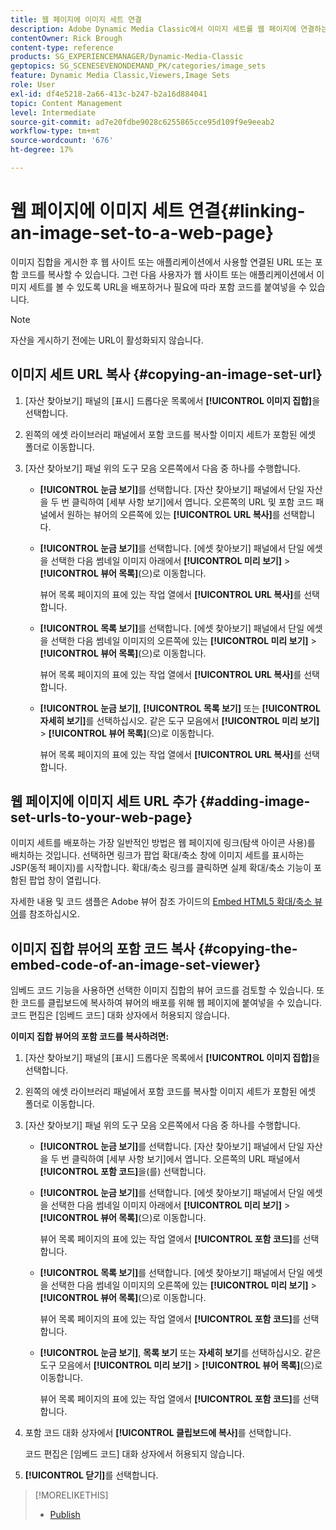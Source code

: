 ```yaml
---
title: 웹 페이지에 이미지 세트 연결
description: Adobe Dynamic Media Classic에서 이미지 세트를 웹 페이지에 연결하는 방법을 알아봅니다.
contentOwner: Rick Brough
content-type: reference
products: SG_EXPERIENCEMANAGER/Dynamic-Media-Classic
geptopics: SG_SCENESEVENONDEMAND_PK/categories/image_sets
feature: Dynamic Media Classic,Viewers,Image Sets
role: User
exl-id: df4e5218-2a66-413c-b247-b2a16d884041
topic: Content Management
level: Intermediate
source-git-commit: ad7e20fdbe9028c6255865cce95d109f9e9eeab2
workflow-type: tm+mt
source-wordcount: '676'
ht-degree: 17%

---
```


# 웹 페이지에 이미지 세트 연결{#linking-an-image-set-to-a-web-page}

이미지 집합을 게시한 후 웹 사이트 또는 애플리케이션에서 사용할 연결된 URL 또는 포함 코드를 복사할 수 있습니다. 그런 다음 사용자가 웹 사이트 또는 애플리케이션에서 이미지 세트를 볼 수 있도록 URL을 배포하거나 필요에 따라 포함 코드를 붙여넣을 수 있습니다.

>[!NOTE]
>
>자산을 게시하기 전에는 URL이 활성화되지 않습니다.

## 이미지 세트 URL 복사 {#copying-an-image-set-url}

1. [자산 찾아보기] 패널의 [표시] 드롭다운 목록에서 **[!UICONTROL 이미지 집합]**&#x200B;을 선택합니다.
1. 왼쪽의 에셋 라이브러리 패널에서 포함 코드를 복사할 이미지 세트가 포함된 에셋 폴더로 이동합니다.
1. [자산 찾아보기] 패널 위의 도구 모음 오른쪽에서 다음 중 하나를 수행합니다.

   * **[!UICONTROL 눈금 보기]**&#x200B;를 선택합니다. [자산 찾아보기] 패널에서 단일 자산을 두 번 클릭하여 [세부 사항 보기]에서 엽니다. 오른쪽의 URL 및 포함 코드 패널에서 원하는 뷰어의 오른쪽에 있는 **[!UICONTROL URL 복사]**&#x200B;를 선택합니다.
   * **[!UICONTROL 눈금 보기]**&#x200B;를 선택합니다. [에셋 찾아보기] 패널에서 단일 에셋을 선택한 다음 썸네일 이미지 아래에서 **[!UICONTROL 미리 보기]** > **[!UICONTROL 뷰어 목록]**(으)로 이동합니다.

     뷰어 목록 페이지의 표에 있는 작업 열에서 **[!UICONTROL URL 복사]**&#x200B;를 선택합니다.

   * **[!UICONTROL 목록 보기]**&#x200B;를 선택합니다. [에셋 찾아보기] 패널에서 단일 에셋을 선택한 다음 썸네일 이미지의 오른쪽에 있는 **[!UICONTROL 미리 보기]** > **[!UICONTROL 뷰어 목록]**(으)로 이동합니다.

     뷰어 목록 페이지의 표에 있는 작업 열에서 **[!UICONTROL URL 복사]**&#x200B;를 선택합니다.

   * **[!UICONTROL 눈금 보기]**, **[!UICONTROL 목록 보기]** 또는 **[!UICONTROL 자세히 보기]**&#x200B;를 선택하십시오. 같은 도구 모음에서 **[!UICONTROL 미리 보기]** > **[!UICONTROL 뷰어 목록]**(으)로 이동합니다.

     뷰어 목록 페이지의 표에 있는 작업 열에서 **[!UICONTROL URL 복사]**&#x200B;를 선택합니다.

## 웹 페이지에 이미지 세트 URL 추가 {#adding-image-set-urls-to-your-web-page}

이미지 세트를 배포하는 가장 일반적인 방법은 웹 페이지에 링크(탐색 아이콘 사용)를 배치하는 것입니다. 선택하면 링크가 팝업 확대/축소 창에 이미지 세트를 표시하는 JSP(동적 페이지)를 시작합니다. 확대/축소 링크를 클릭하면 실제 확대/축소 기능이 포함된 팝업 창이 열립니다.

자세한 내용 및 코드 샘플은 Adobe 뷰어 참조 가이드의 [Embed HTML5 확대/축소 뷰어](https://experienceleague.adobe.com/en/docs/dynamic-media-developer-resources/library/viewers-aem-assets-dmc/zoom/c-html5-20-zoom-viewer-about#section-e1c3106f5b3e445d9b95be337c2f94e2)를 참조하십시오.

## 이미지 집합 뷰어의 포함 코드 복사 {#copying-the-embed-code-of-an-image-set-viewer}

임베드 코드 기능을 사용하면 선택한 이미지 집합의 뷰어 코드를 검토할 수 있습니다. 또한 코드를 클립보드에 복사하여 뷰어의 배포를 위해 웹 페이지에 붙여넣을 수 있습니다. 코드 편집은 [임베드 코드] 대화 상자에서 허용되지 않습니다.

**이미지 집합 뷰어의 포함 코드를 복사하려면:**

1. [자산 찾아보기] 패널의 [표시] 드롭다운 목록에서 **[!UICONTROL 이미지 집합]**&#x200B;을 선택합니다.
1. 왼쪽의 에셋 라이브러리 패널에서 포함 코드를 복사할 이미지 세트가 포함된 에셋 폴더로 이동합니다.
1. [자산 찾아보기] 패널 위의 도구 모음 오른쪽에서 다음 중 하나를 수행합니다.

   * **[!UICONTROL 눈금 보기]**&#x200B;를 선택합니다. [자산 찾아보기] 패널에서 단일 자산을 두 번 클릭하여 [세부 사항 보기]에서 엽니다. 오른쪽의 URL 패널에서 **[!UICONTROL 포함 코드]**&#x200B;을(를) 선택합니다.
   * **[!UICONTROL 눈금 보기]**&#x200B;를 선택합니다. [에셋 찾아보기] 패널에서 단일 에셋을 선택한 다음 썸네일 이미지 아래에서 **[!UICONTROL 미리 보기]** > **[!UICONTROL 뷰어 목록]**(으)로 이동합니다.

     뷰어 목록 페이지의 표에 있는 작업 열에서 **[!UICONTROL 포함 코드]**&#x200B;를 선택합니다.

   * **[!UICONTROL 목록 보기]**&#x200B;를 선택합니다. [에셋 찾아보기] 패널에서 단일 에셋을 선택한 다음 썸네일 이미지의 오른쪽에 있는 **[!UICONTROL 미리 보기]** > **[!UICONTROL 뷰어 목록]**(으)로 이동합니다.

     뷰어 목록 페이지의 표에 있는 작업 열에서 **[!UICONTROL 포함 코드]**&#x200B;를 선택합니다.

   * **[!UICONTROL 눈금 보기]**, **목록 보기** 또는 **자세히 보기**&#x200B;를 선택하십시오. 같은 도구 모음에서 **[!UICONTROL 미리 보기]** > **[!UICONTROL 뷰어 목록]**(으)로 이동합니다.

     뷰어 목록 페이지의 표에 있는 작업 열에서 **[!UICONTROL 포함 코드]**&#x200B;를 선택합니다.

1. 포함 코드 대화 상자에서 **[!UICONTROL 클립보드에 복사]**&#x200B;를 선택합니다.

   코드 편집은 [임베드 코드] 대화 상자에서 허용되지 않습니다.

1. **[!UICONTROL 닫기]**&#x200B;를 선택합니다.

>[!MORELIKETHIS]
>
>* [Publish](publishing-files.md#publishing_files)
